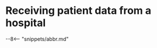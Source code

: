 <!-- SPDX-License-Identifier: CC-BY-4.0 -->
<!-- Copyright Contributors to the ODPi Egeria project. -->

# Receiving patient data from a hospital



--8<-- "snippets/abbr.md"